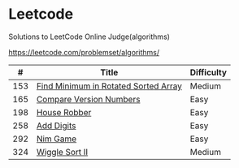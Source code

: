 # Leetcode

Solutions to LeetCode Online Judge(algorithms)

https://leetcode.com/problemset/algorithms/

|#|Title|Difficulty|
|---|-----|----------|
|153|[Find Minimum in Rotated Sorted Array](./src/idv/hank/leetcode/FindMinimumInRotatedSortedArray.java)|Medium|
|165|[Compare Version Numbers](./src/idv/hank/leetcode/CompareVersionNumbers.java)|Easy|
|198|[House Robber](./src/idv/hank/leetcode/HouseRobber.java)|Easy|
|258|[Add Digits](./src/idv/hank/leetcode/AddDigits.java)|Easy|
|292|[Nim Game](./src/idv/hank/leetcode/NimGame.java)|Easy|
|324|[Wiggle Sort II](./src/idv/hank/leetcode/WiggleSortII.java)|Medium|

